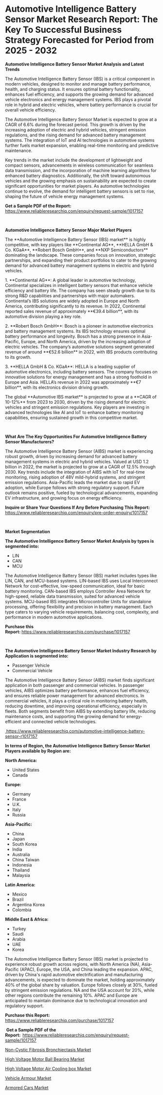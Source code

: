 <p><h1>Automotive Intelligence Battery Sensor Market Research Report: The Key To Successful Business Strategy Forecasted for Period from 2025 - 2032</h1></p><p><strong>Automotive Intelligence Battery Sensor Market Analysis and Latest Trends</strong></p>
<p><p>The Automotive Intelligence Battery Sensor (IBS) is a critical component in modern vehicles, designed to monitor and manage battery performance, health, and charging status. It ensures optimal battery functionality, enhances fuel efficiency, and supports the growing demand for advanced vehicle electronics and energy management systems. IBS plays a pivotal role in hybrid and electric vehicles, where battery performance is crucial for overall vehicle efficiency.</p><p>The Automotive Intelligence Battery Sensor Market is expected to grow at a CAGR of 6.6% during the forecast period. This growth is driven by the increasing adoption of electric and hybrid vehicles, stringent emission regulations, and the rising demand for advanced battery management systems. The integration of IoT and AI technologies in automotive systems further fuels market expansion, enabling real-time monitoring and predictive maintenance.</p><p>Key trends in the market include the development of lightweight and compact sensors, advancements in wireless communication for seamless data transmission, and the incorporation of machine learning algorithms for enhanced battery diagnostics. Additionally, the shift toward autonomous vehicles and the growing emphasis on sustainability are expected to create significant opportunities for market players. As automotive technologies continue to evolve, the demand for intelligent battery sensors is set to rise, shaping the future of vehicle energy management systems.</p></p>
<p><strong>Get a Sample PDF of the Report:&nbsp;</strong> <a href="https://www.reliableresearchiq.com/enquiry/request-sample/1017157?utm_campaign=1900&utm_medium=2&utm_source=Github&utm_content=ia&utm_term=22012025&utm_id=automotive-intelligence-battery-sensor">https://www.reliableresearchiq.com/enquiry/request-sample/1017157</a></p>
<p>&nbsp;</p>
<p><strong>Automotive Intelligence Battery Sensor Major Market Players</strong></p>
<p><p>The **Automotive Intelligence Battery Sensor (IBS) market** is highly competitive, with key players like **Continental AG**, **HELLA GmbH & Co. KGaA**, **Robert Bosch GmbH**, and **NXP Semiconductors** dominating the landscape. These companies focus on innovation, strategic partnerships, and expanding their product portfolios to cater to the growing demand for advanced battery management systems in electric and hybrid vehicles.</p><p>1. **Continental AG**: A global leader in automotive technology, Continental specializes in intelligent battery sensors that enhance vehicle efficiency and battery life. The company has seen steady growth due to its strong R&D capabilities and partnerships with major automakers. Continental’s IBS solutions are widely adopted in Europe and North America, contributing significantly to its revenue. In 2022, Continental reported sales revenue of approximately **€39.4 billion**, with its automotive division playing a key role.</p><p>2. **Robert Bosch GmbH**: Bosch is a pioneer in automotive electronics and battery management systems. Its IBS technology ensures optimal battery performance and longevity. Bosch has a strong presence in Asia-Pacific, Europe, and North America, driven by the increasing adoption of electric vehicles. The company’s automotive solutions segment generated revenue of around **€52.6 billion** in 2022, with IBS products contributing to its growth.</p><p>3. **HELLA GmbH & Co. KGaA**: HELLA is a leading supplier of automotive electronics, including battery sensors. The company focuses on innovative solutions for energy management and has a strong foothold in Europe and Asia. HELLA’s revenue in 2022 was approximately **€7 billion**, with its electronics division driving growth.</p><p>The global **Automotive IBS market** is projected to grow at a **CAGR of 10-12%** from 2023 to 2030, driven by the rising demand for electric vehicles and stringent emission regulations. Key players are investing in advanced technologies like AI and IoT to enhance battery monitoring capabilities, ensuring sustained growth in this competitive market.</p></p>
<p>&nbsp;</p>
<p><strong>What Are The Key Opportunities For Automotive Intelligence Battery Sensor Manufacturers?</strong></p>
<p><p>The Automotive Intelligence Battery Sensor (AIBS) market is experiencing robust growth, driven by increasing demand for advanced battery management systems in electric and hybrid vehicles. Valued at USD 1.2 billion in 2022, the market is projected to grow at a CAGR of 12.5% through 2030. Key trends include the integration of AIBS with IoT for real-time monitoring, rising adoption of 48V mild-hybrid systems, and stringent emission regulations. Asia-Pacific leads the market due to rapid EV adoption, while Europe follows with strong regulatory support. Future outlook remains positive, fueled by technological advancements, expanding EV infrastructure, and growing focus on energy efficiency.</p></p>
<p><strong>Inquire or Share Your Questions If Any Before Purchasing This Report:</strong> <a href="https://www.reliableresearchiq.com/enquiry/pre-order-enquiry/1017157?utm_campaign=1900&utm_medium=2&utm_source=Github&utm_content=ia&utm_term=22012025&utm_id=automotive-intelligence-battery-sensor">https://www.reliableresearchiq.com/enquiry/pre-order-enquiry/1017157</a></p>
<p>&nbsp;</p>
<p><strong>Market Segmentation</strong></p>
<p><strong>The Automotive Intelligence Battery Sensor Market Analysis by types is segmented into:</strong></p>
<p><ul><li>LIN</li><li>CAN</li><li>MCU</li></ul></p>
<p><p>The Automotive Intelligence Battery Sensor (IBS) market includes types like LIN, CAN, and MCU-based systems. LIN-based IBS uses Local Interconnect Network for cost-effective, low-speed communication, ideal for basic battery monitoring. CAN-based IBS employs Controller Area Network for high-speed, reliable data transmission, suited for advanced vehicle systems. MCU-based IBS integrates Microcontroller Units for standalone processing, offering flexibility and precision in battery management. Each type caters to varying vehicle requirements, balancing cost, complexity, and performance in modern automotive applications.</p></p>
<p><strong>Purchase this Report:&nbsp;</strong><a href="https://www.reliableresearchiq.com/purchase/1017157?utm_campaign=1900&utm_medium=2&utm_source=Github&utm_content=ia&utm_term=22012025&utm_id=automotive-intelligence-battery-sensor">https://www.reliableresearchiq.com/purchase/1017157</a></p>
<p>&nbsp;</p>
<p><strong>The Automotive Intelligence Battery Sensor Market Industry Research by Application is segmented into:</strong></p>
<p><ul><li>Passenger Vehicle</li><li>Commercial Vehicle</li></ul></p>
<p><p>The Automotive Intelligence Battery Sensor (AIBS) market finds significant application in both passenger and commercial vehicles. In passenger vehicles, AIBS optimizes battery performance, enhances fuel efficiency, and ensures reliable power management for advanced electronics. In commercial vehicles, it plays a critical role in monitoring battery health, reducing downtime, and improving operational efficiency, especially in fleets. Both segments benefit from AIBS by extending battery life, reducing maintenance costs, and supporting the growing demand for energy-efficient and connected vehicle technologies.</p></p>
<p><a href="https://www.reliableresearchiq.com/automotive-intelligence-battery-sensor-r1017157?utm_campaign=1900&utm_medium=2&utm_source=Github&utm_content=ia&utm_term=22012025&utm_id=automotive-intelligence-battery-sensor">&nbsp;https://www.reliableresearchiq.com/automotive-intelligence-battery-sensor-r1017157</a></p>
<p><strong>In terms of Region, the Automotive Intelligence Battery Sensor Market Players available by Region are:</strong></p>
<p>
    <p> <strong> North America: </strong>
        <ul>
            <li>United States</li>
            <li>Canada</li>
        </ul>
        </p> 
    <p> <strong> Europe: </strong>
        <ul>
            <li>Germany</li>
            <li>France</li>
            <li>U.K.</li>
            <li>Italy</li>
            <li>Russia</li>
        </ul>
        </p> 
    <p> <strong> Asia-Pacific: </strong>
        <ul>
            <li>China</li>
            <li>Japan</li>
            <li>South Korea</li>
            <li>India</li>
            <li>Australia</li>
            <li>China Taiwan</li>
            <li>Indonesia</li>
            <li>Thailand</li>
            <li>Malaysia</li>
        </ul>
        </p> 
    <p> <strong> Latin America: </strong>
        <ul>
            <li>Mexico</li>
            <li>Brazil</li>
            <li>Argentina Korea</li>
            <li>Colombia</li>
        </ul>
        </p> 
    <p> <strong> Middle East & Africa: </strong>
        <ul>
            <li>Turkey</li>
            <li>Saudi</li>
            <li>Arabia</li>
            <li>UAE</li>
            <li>Korea</li>
        </ul>
    </p>
    </p>
<p><p>The Automotive Intelligence Battery Sensor (IBS) market is projected to experience robust growth across regions, with North America (NA), Asia-Pacific (APAC), Europe, the USA, and China leading the expansion. APAC, driven by China's rapid automotive electrification and manufacturing advancements, is expected to dominate the market, holding approximately 40% of the global share by valuation. Europe follows closely at 30%, fueled by stringent emission regulations. NA and the USA account for 20%, while other regions contribute the remaining 10%. APAC and Europe are anticipated to maintain dominance due to technological innovation and regulatory support.</p></p>
<p><strong>Purchase this Report: </strong><a href="https://www.reliableresearchiq.com/purchase/1017157?utm_campaign=1900&utm_medium=2&utm_source=Github&utm_content=ia&utm_term=22012025&utm_id=automotive-intelligence-battery-sensor">https://www.reliableresearchiq.com/purchase/1017157</a></p>
<p>&nbsp;<strong>Get a Sample PDF of the Report:&nbsp;&nbsp;</strong><a href="https://www.reliableresearchiq.com/enquiry/request-sample/1017157?utm_campaign=1900&utm_medium=2&utm_source=Github&utm_content=ia&utm_term=22012025&utm_id=automotive-intelligence-battery-sensor">https://www.reliableresearchiq.com/enquiry/request-sample/1017157</a></p>
<p><strong></strong></p>
<p><p><a href="https://www.linkedin.com/pulse/non-cystic-fibrosis-bronchiectasis-market-research-industry-ythgf?utm_campaign=1900&utm_medium=2&utm_source=Github&utm_content=ia&utm_term=22012025&utm_id=automotive-intelligence-battery-sensor">Non-Cystic Fibrosis Bronchiectasis Market</a></p><p><a href="https://www.linkedin.com/pulse/detailed-high-voltage-motor-ball-bearing-market-report-2025-2032-sz1lf?utm_campaign=1900&utm_medium=2&utm_source=Github&utm_content=ia&utm_term=22012025&utm_id=automotive-intelligence-battery-sensor">High Voltage Motor Ball Bearing Market</a></p><p><a href="https://www.linkedin.com/pulse/high-voltage-motor-air-cooling-box-market-research-2025-2032-jn1ef?utm_campaign=1900&utm_medium=2&utm_source=Github&utm_content=ia&utm_term=22012025&utm_id=automotive-intelligence-battery-sensor">High Voltage Motor Air Cooling box Market</a></p><p><a href="https://github.com/yazminwollma30/Market-Research-Report-List-1/blob/main/vehicle-armour-market.md?utm_campaign=1900&utm_medium=2&utm_source=Github&utm_content=ia&utm_term=22012025&utm_id=automotive-intelligence-battery-sensor">Vehicle Armour Market</a></p><p><a href="https://github.com/ivannakkaiivanna82/Market-Research-Report-List-1/blob/main/armored-cars-market.md?utm_campaign=1900&utm_medium=2&utm_source=Github&utm_content=ia&utm_term=22012025&utm_id=automotive-intelligence-battery-sensor">Armored Cars Market</a></p></p>